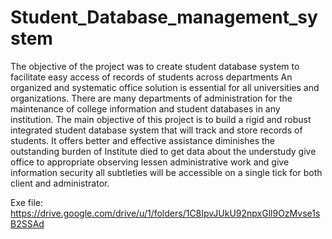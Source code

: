 # Student_Database_management_system
The objective of the project was to create student database system to facilitate easy access of records of students across departments An organized and systematic office solution is essential for all universities and organizations. There are many departments of administration for the maintenance of college information and student databases in any institution. The main objective of this project is to build a rigid and robust integrated student database system that will track and store records of students. It offers better and effective assistance diminishes the outstanding burden of Institute died to get data about the understudy give office to appropriate observing lessen administrative work and give information security all subtleties will be accessible on a single tick for both client and administrator.


Exe file: https://drive.google.com/drive/u/1/folders/1C8IpvJUkU92npxGll9OzMvse1sB2SSAd
